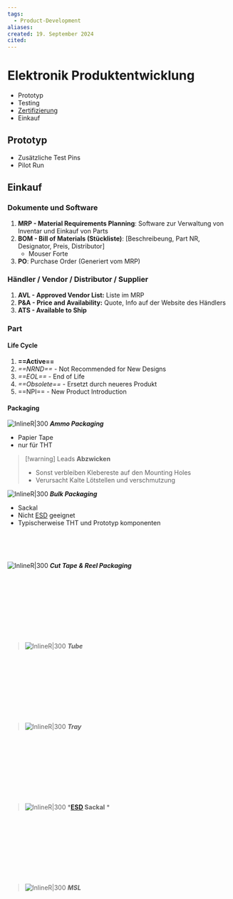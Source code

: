 ```yaml
---
tags:
  - Product-Development
aliases: 
created: 19. September 2024
cited:
---
```


# Elektronik Produktentwicklung

- Prototyp
- Testing
- [Zertifizierung](../../../../Hardwareentwicklung/Certification.md)
- Einkauf

## Prototyp

- Zusätzliche Test Pins
- Pilot Run 

## Einkauf

### Dokumente und Software

1. **MRP - Material Requirements Planning**: Software zur Verwaltung von Inventar und Einkauf von Parts 
2. **BOM - Bill of Materials (Stückliste)**: [Beschreibeung, Part NR, Designator, Preis, Distributor]
    - Mouser Forte
3. **PO**: Purchase Order (Generiert vom MRP)

### Händler / Vendor / Distributor / Supplier

1. **AVL - Approved Vendor List:** Liste im MRP
2. **P&A - Price and Availability:** Quote, Info auf der Website des Händlers
3. **ATS - Available to Ship**

### Part

#### Life Cycle

1. **==Active==**
2. *==NRND==* - Not Recommended for New Designs
3. *==EOL==* - End of Life
4. *==Obsolete==* - Ersetzt durch neueres Produkt
5. ==NPI== - New Product Introduction

#### Packaging

![InlineR|300](assets/PackAmmo.png) ***Ammo Packaging***

- Papier Tape
- nur für THT

> [!warning] Leads **Abzwicken**
> - Sonst verbleiben Klebereste auf den Mounting Holes
> - Verursacht Kalte Lötstellen und verschmutzung

![InlineR|300](assets/PackBulk.png) ***Bulk Packaging***

- Sackal 
- Nicht [ESD](ESD.md) geeignet
- Typischerweise THT und Prototyp komponenten

<br> <br> <br>

![InlineR|300](assets/PackTapeReel.png) ***Cut Tape & Reel Packaging***

<br><br><br><br><br><br><br><br>


> ![InlineR|300](assets/PackTube.png) ***Tube***

<br><br><br><br><br><br><br><br>

> ![InlineR|300](assets/PackTray.png) ***Tray***

<br><br><br><br><br><br><br><br>



> ![InlineR|300](assets/PackESD.png) ***[ESD](ESD.md) Sackal** *

<br><br><br><br><br><br><br><br>

> ![InlineR|300](assets/PackMSL.png) ***MSL***
